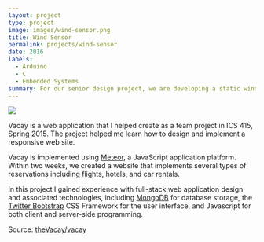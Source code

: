 ```yaml
---
layout: project
type: project
image: images/wind-sensor.png
title: Wind Sensor
permalink: projects/wind-sensor
date: 2016
labels:
  - Arduino
  - C
  - Embedded Systems
summary: For our senior design project, we are developing a static wind sensor for the Smart Campus Energy Lab. The wind sensor will be able to reliably measure the wind speed and direction, will be roughly 10x10cm in size, and will be composed of no moving parts.
---
```


<img class="ui medium right floated rounded image" src="../images/vacay-home-page.png">

Vacay is a web application that I helped create as a team project in ICS 415, Spring 2015. The project helped me learn how to design and implement a responsive web site.

Vacay is implemented using [Meteor](http://meteor.com), a JavaScript application platform. Within two weeks, we created a website that implements several types of reservations including flights, hotels, and car rentals.

In this project I gained experience with full-stack web application design and associated technologies, including [MongoDB](http://mongodb.com) for database storage, the [Twitter Bootstrap](http://getbootstrap.com/) CSS Framework for the user interface, and Javascript for both client and server-side programming. 
 
Source: <a href="https://github.com/theVacay/vacay"><i class="large github icon"></i>theVacay/vacay</a>
